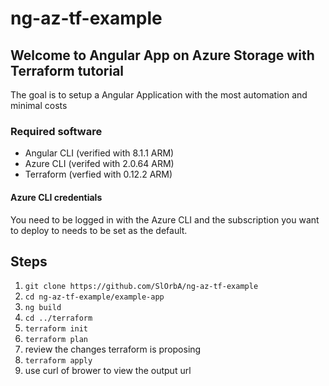 # ng-az-tf-example

## Welcome to Angular App on Azure Storage with Terraform tutorial

The goal is to setup a Angular Application with the most automation and minimal costs

### Required software 

* Angular CLI (verified with 8.1.1 ARM)
* Azure CLI (verifed with 2.0.64 ARM)
* Terraform (verfied with 0.12.2 ARM)

#### Azure CLI credentials
You need to be logged in with the Azure CLI and the subscription you want to deploy to needs to be set as the default.

## Steps
1. `git clone https://github.com/SlOrbA/ng-az-tf-example`
1. `cd ng-az-tf-example/example-app`
1. `ng build`
1. `cd ../terraform`
1. `terraform init`
1. `terraform plan`
1. review the changes terraform is proposing
1. `terraform apply`
1. use curl of brower to view the output url
